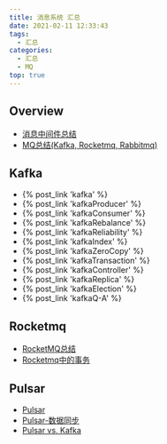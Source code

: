 ```yaml
---
title: 消息系统 汇总
date: 2021-02-11 12:33:43
tags:
  - 汇总
categories:
  - 汇总  
  - MQ
top: true    
---
```


<p></p>
<!-- more -->


## Overview  
+ [消息中间件总结](../../../../2016/04/19/mom/) 
+ [MQ总结(Kafka, Rocketmq, Rabbitmq)](../../../../2022/05/12/mqCompare/)      
  
## Kafka  
+ {% post_link 'kafka' %}
+ {% post_link 'kafkaProducer' %}
+ {% post_link 'kafkaConsumer' %}
+ {% post_link 'kafkaRebalance' %}
+ {% post_link 'kafkaReliability' %}
+ {% post_link 'kafkaIndex' %}
+ {% post_link 'kafkaZeroCopy' %} 
+ {% post_link 'kafkaTransaction' %}
+ {% post_link 'kafkaController' %}
+ {% post_link 'kafkaReplica' %}
+ {% post_link 'kafkaElection' %}
+ {% post_link 'kafkaQ-A' %}

## Rocketmq  
+ [RocketMQ总结](../../../../2019/06/18/mqRocketmq/) 
+ [Rocketmq中的事务](../../../../2020/08/12/mqRocketmqTransaction/)      
  
## Pulsar 
+ [Pulsar](../../../../2022/05/31/mqPulsar/)  
+ [Pulsar-数据同步](../../../../2022/06/18/mqPulsarSync/)      
+ [Pulsar vs. Kafka](../../../../2022/06/10/mqComparePulsarVsKafka/)      







